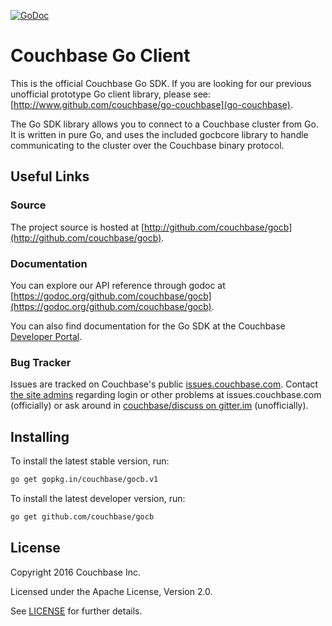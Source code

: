[![GoDoc](https://godoc.org/github.com/couchbase/gocb?status.png)](https://godoc.org/github.com/couchbase/gocb)

# Couchbase Go Client

This is the official Couchbase Go SDK.  If you are looking for our
previous unofficial prototype Go client library, please see:
[http://www.github.com/couchbase/go-couchbase](go-couchbase).

The Go SDK library allows you to connect to a Couchbase cluster from
Go. It is written in pure Go, and uses the included gocbcore library to
handle communicating to the cluster over the Couchbase binary
protocol.


## Useful Links

### Source
The project source is hosted at [http://github.com/couchbase/gocb](http://github.com/couchbase/gocb).

### Documentation
You can explore our API reference through godoc at [https://godoc.org/github.com/couchbase/gocb](https://godoc.org/github.com/couchbase/gocb).

You can also find documentation for the Go SDK at the Couchbase [Developer Portal](https://developer.couchbase.com/documentation/server/current/sdk/go/start-using-sdk.html).

### Bug Tracker
Issues are tracked on Couchbase's public [issues.couchbase.com](http://www.couchbase.com/issues/browse/GOCBC).
Contact [the site admins](https://issues.couchbase.com/secure/ContactAdministrators!default.jspa)
regarding login or other problems at issues.couchbase.com (officially) or ask
around in [couchbase/discuss on gitter.im](https://gitter.im/couchbase/discuss)
(unofficially).


## Installing

To install the latest stable version, run:
```bash
go get gopkg.in/couchbase/gocb.v1
```

To install the latest developer version, run:
```bash
go get github.com/couchbase/gocb
```


## License
Copyright 2016 Couchbase Inc.

Licensed under the Apache License, Version 2.0.

See
[LICENSE](https://github.com/couchbase/gocb/blob/master/LICENSE)
for further details.
